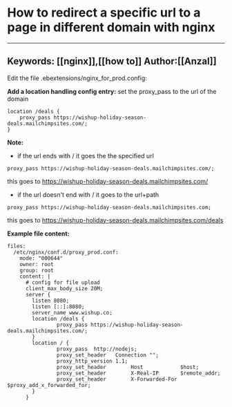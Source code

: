 # How to redirect a specific url to a page in different domain with nginx
---
Keywords: [[nginx]],[[how to]]
Author:[[Anzal]]
---

Edit the file .ebextensions/nginx_for_prod.config:

**Add a location handling config entry:**
set the proxy_pass to the url of the domain
```
location /deals {
	proxy_pass https://wishup-holiday-season-deals.mailchimpsites.com/;
}

```

**Note:**
- if the url ends with /
it goes the the specified url

```
proxy_pass https://wishup-holiday-season-deals.mailchimpsites.com/;

```
this goes to https://wishup-holiday-season-deals.mailchimpsites.com/

- if the url doesn't end with /
it goes to the url+path 
```
proxy_pass https://wishup-holiday-season-deals.mailchimpsites.com;

```
this goes to https://wishup-holiday-season-deals.mailchimpsites.com/deals



**Example file content:**
```
files:
  /etc/nginx/conf.d/proxy_prod.conf:
    mode: "000644"
    owner: root
    group: root
    content: |
      # config for file upload
      client_max_body_size 20M;
      server {
        listen 8080;
        listen [::]:8080;
        server_name www.wishup.co;
        location /deals {
                proxy_pass https://wishup-holiday-season-deals.mailchimpsites.com/;
        }
        location / {
                proxy_pass  http://nodejs;
                proxy_set_header   Connection "";
                proxy_http_version 1.1;
                proxy_set_header        Host            $host;
                proxy_set_header        X-Real-IP       $remote_addr;
                proxy_set_header        X-Forwarded-For $proxy_add_x_forwarded_for;
        }
      }

```